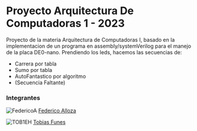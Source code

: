 # Proyecto Arquitectura De Computadoras 1 - 2023

Proyecto de la materia Arquitectura de Computadoras I, basado en la implementacion de un programa en assembly/systemVerilog para el manejo de la placa DE0-nano. Prendiendo los leds, hacemos las secuencias de:
- Carrera por tabla
- Sumo por tabla
- AutoFantastico por algoritmo
- (Secuencia Faltante)
  
### Integrantes

![FedericoA](https://github.com/fedealloza.png?size=70) [Federico Alloza](https://github.com/fedealloza)

![TOB1EH](https://github.com/TOB1EH.png?size=70) [Tobias Funes](https://github.com/TOB1EH)
